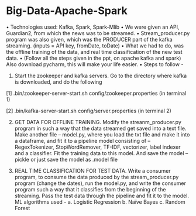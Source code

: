 # Big-Data-Apache-Spark

•	Technologies used: Kafka, Spark, Spark-Mlib
•	We were given an API, Guardian2, from which the news was to be streamed. 
•	Stream_producer.py program was also given, which was the PRODUCER part of the kafka streaming. (inputs = API key, fromDate, toDate)
•	What we had to do, was the offline training of the data, and real time classification of the new test data.
•	(Follow all the steps given in the ppt, on apache kafka and spark) Also download pycharm, this will make your life easier. 
•	Steps to follow - 
  1.	Start the zookeeper and kafka servers.
  Go to the directory where kafka is downloaded, and do the following
  
  [1] .bin/zookeeper-server-start.sh config/zookeeper.properties (in terminal 1)
  
  [2] .bin/kafka-server-start.sh config/server.properties (in terminal 2)

  2.	GET DATA FOR OFFLINE TRAINING. 
  Modify the streanm_producer.py program in such a way that the data streamed get saved into a text file. 
  Make another file – model.py, where you load the txt file and make it into a dataframe, and fit it to a pipeline model consisting of –     RegexTokenizer, StopWordRemover, TF-IDF, vectorizer, label indexer and a classifier. 
  Fit the training data to this model. And save the model – pickle or just save the model as .model file
  
  3.	REAL TIME CLASSIFICATION FOR TEST DATA.
  Write a consumer program, to consume the data produced by the stream_producer.py program (change the dates), run the model.py, and write the consumer program such a way that it classifies from the beginning of the streaming. 
  Pass the test data through the pipeline and fit it to the model. ML algorithms used - 
    a.	Logistic Regression
    b.	Naïve Bayes
    c.	Random Forest
